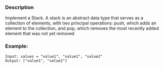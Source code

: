 ### Description

Implement a Stack. A stack is an abstract data type that serves as a collection of elements, with two principal operations: push, which adds an element to the collection, and pop, which removes the most recently added element that was not yet removed

### Example:

```
Input: values = "value1", "value1", "value2" 
Output: ["value1", "value2"]
```